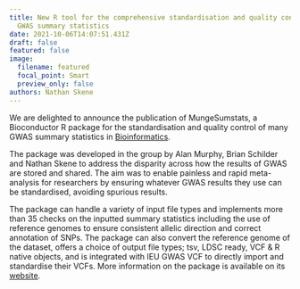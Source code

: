 ```yaml
---
title: New R tool for the comprehensive standardisation and quality control of
  GWAS summary statistics
date: 2021-10-06T14:07:51.431Z
draft: false
featured: false
image:
  filename: featured
  focal_point: Smart
  preview_only: false
authors: Nathan Skene
---
```

We are delighted to announce the publication of MungeSumstats, a Bioconductor R package for the standardisation and quality control of many GWAS summary statistics in [Bioinformatics](https://academic.oup.com/bioinformatics/advance-article/doi/10.1093/bioinformatics/btab665/6380562).

The package was developed in the group by Alan Murphy, Brian Schilder and Nathan Skene to address the disparity across how the results of GWAS are stored and shared. The aim was to enable painless and rapid meta-analysis for researchers by ensuring whatever GWAS results they use can be standardised, avoiding spurious results.

The package can handle a variety of input file types and implements more than 35 checks on the inputted summary statistics including the use of reference genomes to ensure consistent allelic direction and correct annotation of SNPs. The package can also convert the reference genome of the dataset, offers a choice of output file types; tsv, LDSC ready, VCF & R native objects, and is integrated with IEU GWAS VCF to directly import and standardise their VCFs. More information on the package is available on its [website](https://neurogenomics.github.io/MungeSumstats/articles/MungeSumstats.html).
